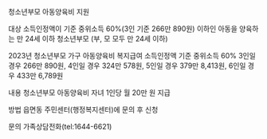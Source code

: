 청소년부모 아동양육비 지원

대상
 소득인정액이 기준 중위소득 60%(3인 기준 266만 890원) 이하인 아동을 양육하는 만 24세 이하 청소년부모 (부, 모 모두 만 24세 이하)
  
 2023년 청소년부모 가구 아동양육비 복지급여 소득인정액 기준
 중위소득 60% 3인일 경우 266만 890원, 4인일 경우 324만 578원, 5인일 경우 379만 8,413원, 6인일 경우 433만 6,789원

내용
 청소년부모 아동양육비 자녀 1인당 월 20만 원 지급

방법
 읍면동 주민센터(행정복지센터)에 문의 후 신청

문의
 가족상담전화(tel:1644-6621)

